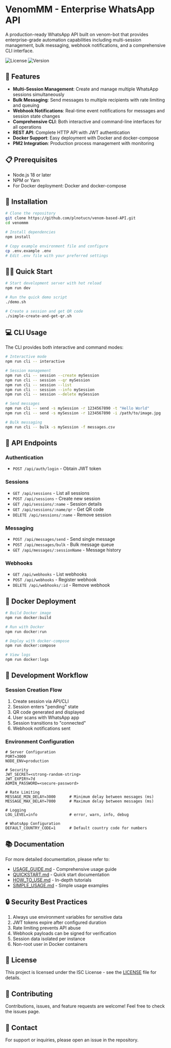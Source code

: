 # VenomMM - Enterprise WhatsApp API

A production-ready WhatsApp API built on venom-bot that provides enterprise-grade automation capabilities including multi-session management, bulk messaging, webhook notifications, and a comprehensive CLI interface.

![License](https://img.shields.io/badge/license-ISC-blue.svg)
![Version](https://img.shields.io/badge/version-1.0.0-green.svg)

## 🚀 Features

- **Multi-Session Management**: Create and manage multiple WhatsApp sessions simultaneously
- **Bulk Messaging**: Send messages to multiple recipients with rate limiting and queuing
- **Webhook Notifications**: Real-time event notifications for messages and session state changes
- **Comprehensive CLI**: Both interactive and command-line interfaces for all operations
- **REST API**: Complete HTTP API with JWT authentication
- **Docker Support**: Easy deployment with Docker and docker-compose
- **PM2 Integration**: Production process management with monitoring

## 📋 Prerequisites

- Node.js 18 or later
- NPM or Yarn
- For Docker deployment: Docker and docker-compose

## 🔧 Installation

```bash
# Clone the repository
git clone https://github.com/plnotucn/venom-based-API.git
cd venommm

# Install dependencies
npm install

# Copy example environment file and configure
cp .env.example .env
# Edit .env file with your preferred settings
```

## 🏃‍♂️ Quick Start

```bash
# Start development server with hot reload
npm run dev

# Run the quick demo script
./demo.sh

# Create a session and get QR code
./simple-create-and-get-qr.sh
```

## 💻 CLI Usage

The CLI provides both interactive and command modes:

```bash
# Interactive mode
npm run cli -- interactive

# Session management
npm run cli -- session --create mySession
npm run cli -- session --qr mySession
npm run cli -- session --list
npm run cli -- session --info mySession
npm run cli -- session --delete mySession

# Send messages
npm run cli -- send -s mySession -r 1234567890 -t "Hello World"
npm run cli -- send -s mySession -r 1234567890 -i /path/to/image.jpg

# Bulk messaging
npm run cli -- bulk -s mySession -f messages.csv
```

## 🔌 API Endpoints

### Authentication
- `POST /api/auth/login` - Obtain JWT token

### Sessions
- `GET /api/sessions` - List all sessions
- `POST /api/sessions` - Create new session
- `GET /api/sessions/:name` - Session details
- `GET /api/sessions/:name/qr` - Get QR code
- `DELETE /api/sessions/:name` - Remove session

### Messaging
- `POST /api/messages/send` - Send single message
- `POST /api/messages/bulk` - Bulk message queue
- `GET /api/messages/:sessionName` - Message history

### Webhooks
- `GET /api/webhooks` - List webhooks
- `POST /api/webhooks` - Register webhook
- `DELETE /api/webhooks/:id` - Remove webhook

## 🐳 Docker Deployment

```bash
# Build Docker image
npm run docker:build

# Run with Docker
npm run docker:run

# Deploy with docker-compose
npm run docker:compose

# View logs
npm run docker:logs
```

## 🔄 Development Workflow

### Session Creation Flow

1. Create session via API/CLI
2. Session enters "pending" state
3. QR code generated and displayed
4. User scans with WhatsApp app
5. Session transitions to "connected"
6. Webhook notifications sent

### Environment Configuration

```env
# Server Configuration
PORT=3000
NODE_ENV=production

# Security
JWT_SECRET=<strong-random-string>
JWT_EXPIRY=7d
ADMIN_PASSWORD=<secure-password>

# Rate Limiting
MESSAGE_MIN_DELAY=3000      # Minimum delay between messages (ms)
MESSAGE_MAX_DELAY=7000      # Maximum delay between messages (ms)

# Logging
LOG_LEVEL=info              # error, warn, info, debug

# WhatsApp Configuration
DEFAULT_COUNTRY_CODE=1      # Default country code for numbers
```

## 📚 Documentation

For more detailed documentation, please refer to:

- [USAGE_GUIDE.md](./USAGE_GUIDE.md) - Comprehensive usage guide
- [QUICKSTART.md](./QUICKSTART.md) - Quick start documentation
- [HOW_TO_USE.md](./HOW_TO_USE.md) - In-depth tutorials
- [SIMPLE_USAGE.md](./SIMPLE_USAGE.md) - Simple usage examples

## 🔒 Security Best Practices

1. Always use environment variables for sensitive data
2. JWT tokens expire after configured duration
3. Rate limiting prevents API abuse
4. Webhook payloads can be signed for verification
5. Session data isolated per instance
6. Non-root user in Docker containers

## 📝 License

This project is licensed under the ISC License - see the [LICENSE](LICENSE) file for details.

## 👥 Contributing

Contributions, issues, and feature requests are welcome! Feel free to check the issues page.

## 📧 Contact

For support or inquiries, please open an issue in the repository.
